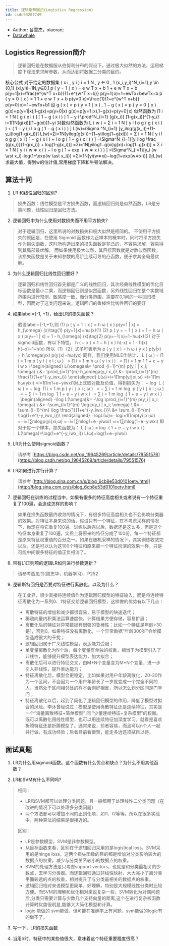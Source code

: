```yaml
---
title: 逻辑斯蒂回归(Logistics Regression)
id: csdn93207749
---
```


*   Author: 吕雪杰，xiaoran;
*   [Datawhale](https://blog.csdn.net/Datawhale/article/details/85100466)

## Logistics Regression简介

> 逻辑回归是在数据服从伯努利分布的假设下，通过极大似然的方法，运用梯度下降法来求解参数，从而达到将数据二分类的目的。

核心公式 对于给定的数据集 ( x i , y i ) i = 1 N , y ∈ 0 , 1 (x_i,y_i)^N_{i=1},y \in {0,1} (xi​,yi​)i=1N​,y∈0,1 p ( y = 1 ∣ x ) = e w T x + b 1 + e w T x + b p(y=1|x)=\frac{e^{w^T x+b}}{1+e^{w^T x+b}} p(y=1∣x)=1+ewTx+bewTx+b​ p ( y = 0 ∣ x ) = 1 1 + e w T x + b p(y=0|x)=\frac{1}{1+e^{w^T x+b}} p(y=0∣x)=1+ewTx+b1​ 设 g ( x ) = p ( y = 1 ∣ x ) , 1 − g ( x ) = p ( y = 0 ∣ x ) g(x)=p(y=1|x),1-g(x)=p(y=0|x) g(x)=p(y=1∣x),1−g(x)=p(y=0∣x) 似然函数为 ∏ i = 1 N [ g ( x i ) ] [ 1 − g ( x i ) ] 1 − y i \prod^N_{i=1} [g(x_i)] [1-g(x_i)]^{1-y_i} i=1∏N​[g(xi​)][1−g(xi​)]1−yi​
对数似然函数为 L ( w ) = Σ i = 1 N [ y i l o g ( g ( x i ) ) + ( 1 − y i ) l o g ( 1 − g ( x i ) ) ] L(w)=\Sigma ^N_{i=1} [y_ilog(g(x_i))+(1-y_i)log(1-g(x_i))] L(w)=Σi=1N​[yi​log(g(xi​))+(1−yi​)log(1−g(xi​))] = Σ i = 1 N [ y i l o g g ( x i ) 1 − g ( x i ) + l o g ( 1 − g ( x i ) ) ] =\Sigma^N_{i=1}[y_ilog \frac {g(x_i)}{1-g(x_i)} + log(1-g(x_i))] =Σi=1N​[yi​log1−g(xi​)g(xi​)​+log(1−g(xi​))] = Σ i = 1 N [ y i ( w ∗ x i ) − l o g ( 1 + exp ⁡ ( w ∗ x i ) ) ] =\Sigma^N_{i=1}[y_i (w \ast x_i)-log(1+\exp(w \ast x_i))] =Σi=1N​[yi​(w∗xi​)−log(1+exp(w∗xi​))] 对L(w)求最大值，得到w的估计值,常用梯度下降和牛顿法解决。

## 算法十问

1.  LR 和线性回归的区别?

> 损失函数：线性模型是平方损失函数，而逻辑回归则是似然函数。LR是分类问题，线性回归是回归方法。

2.  逻辑回归中为什么使用对数损失而不用平方损失?

> 对于逻辑回归，这里所说的对数损失和极大似然是相同的。 不使用平方损失的原因是，在使用 Sigmoid 函数作为正样本的概率时，同时将平方损失作为损失函数，这时所构造出来的损失函数是非凸的，不容易求解，容易得到其局部最优解。 而如果使用极大似然，其目标函数就是对数似然函数，该损失函数是关于未知参数的高阶连续可导的凸函数，便于求其全局最优解。

3.  为什么逻辑回归比线性回归要好？

> 逻辑回归和线性回归首先都是广义的线性回归，其次经典线性模型的优化目标函数是最小二乘，而逻辑回归则是似然函数，另外线性回归在整个实数域范围内进行预测，敏感度一致，而分类范围，需要在0,1间的一种回归模型，因而对于这类问题来说，逻辑回归的鲁棒性比线性回归的要好

4.  如果label={-1, +1}，给出LR的损失函数？

> 假设label={-1,+1},则 (1) p ( y = 1 ∣ x ) = h ω ( x ) p(y=1 | x) = h_{\omega} (x)\tag{1} p(y=1∣x)=hω​(x)(1) (2) p ( y = − 1 ∣ x ) = 1 − h ω ( x ) p(y=-1 | x) = 1 - h_{\omega} (x)\tag{2} p(y=−1∣x)=1−hω​(x)(2) 对于sigmoid函数，有以下特性， h ( − x ) = 1 − h ( x ) h(-x) = 1 - h(x) h(−x)=1−h(x) 所以（1）（2）式子可表示为 p ( y ∣ x ) = h ω ( y x ) p(y|x) = h_\omega(yx) p(y∣x)=hω​(yx) 同样，我们使用MLE作估计， L ( ω ) = ∏ i = 1 m p ( y i ∣ x i ; ω )   = ∏ i = 1 m h ω ( y i x i )   = ∏ i = 1 m 1 1 + e − y i w x i \begin{aligned} L(\omega)&amp;= \prod_{i=1}^{m} p(y_i | x_i; \omega) \ &amp;= \prod_{i=1}^{m} h_\omega(y_i x_i)\ &amp;= \prod_{i=1}^{m} \frac{1}{1+e^{-y_iwx_i}} \end{aligned} L(ω)​=i=1∏m​p(yi​∣xi​;ω) ​=i=1∏m​hω​(yi​xi​) ​=i=1∏m​1+e−yi​wxi​1​​ 对上式取对数及负值，得到损失为： − log ⁡ L ( ω ) = − log ⁡ ∏ i = 1 m p ( y i ∣ x i ; ω )   = − ∑ i = 1 m log ⁡ p ( y i ∣ x i ; ω )   = − ∑ i = 1 m log ⁡ 1 1 + e − y i w x i   = ∑ i = 1 m log ⁡ ( 1 + e − y i w x i )   \begin{aligned} -\log L(\omega)&amp;= -\log \prod_{i=1}^{m} p(y_i | x_i; \omega) \ &amp;= -\sum_{i=1}^{m} \log p(y_i | x_i; \omega) \ &amp;= -\sum_{i=1}^{m} \log \frac{1}{1+e^{-y_iwx_i}}\ &amp;= \sum_{i=1}^{m} \log(1+e^{-y_iwx_i})\ \end{aligned} −logL(ω)​=−logi=1∏m​p(yi​∣xi​;ω) ​=−i=1∑m​logp(yi​∣xi​;ω) ​=−i=1∑m​log1+e−yi​wxi​1​ ​=i=1∑m​log(1+e−yi​wxi​) ​ 即对于每一个样本，损失函数为： L ( ω ) = log ⁡ ( 1 + e − y i w x i ) L(\omega)=\log(1+e^{-y_iwx_i}) L(ω)=log(1+e−yi​wxi​)

5.  LR为什么使用sigmoid函数？

> 请参考 [https://blog.csdn.net/qq_19645269/article/details/79551576](https://blog.csdn.net/qq_19645269/article/details/79551576)

6.  LR如何进行并行计算？

> 请参考 [http://blog.sina.com.cn/s/blog_6cb8e53d0101oetv.html](http://blog.sina.com.cn/s/blog_6cb8e53d0101oetv.html)

7.  逻辑回归在训练的过程当中，如果有很多的特征高度相关或者说有一个特征重复了100遍，会造成怎样的影响？

> 如果在损失函数最终收敛的情况下，有很多特征高度相关也不会影响分类器的效果。对特征本身来说的话，假设只有一个特征，在不考虑采样的情况下，你现在将它重复100遍。训练以后完以后，数据还是这么多，但是这个特征本身重复了100遍，实质上将原来的特征分成了100份，每一个特征都是原来特征权重值的百分之一。如果在随机采样的情况下，其实训练收敛完以后，还是可以认为这100个特征和原来那一个特征扮演的效果一样，只是可能中间很多特征的值正负相消了。

8.  带有L1正则项的逻辑LR如何进行参数更新？

> 请参考西瓜书(周志华，机器学习)，P252

9.  逻辑斯特回归是否要对特征进行离散化，以及为什么？

> 在工业界，很少直接将连续值作为逻辑回归模型的特征输入，而是将连续特征离散化为一系列0、1特征交给逻辑回归模型，这样做的优势有以下几点：
> 
> *   离散特征的增加和减少都很容易，易于模型的快速迭代；
> *   稀疏向量内积乘法运算速度快，计算结果方便存储，容易扩展；
> *   离散化后的特征对异常数据有很强的鲁棒性：比如一个特征是年龄>30是1，否则0。如果特征没有离散化，一个异常数据“年龄300岁”会给模型造成很大的干扰；
> *   逻辑回归属于广义线性模型，表达能力受限；
> *   单变量离散化为N个后，每个变量有单独的权重，相当于为模型引入了非线性，能够提升模型表达能力，加大拟合；
> *   离散化后可以进行特征交叉，由M+N个变量变为M*N个变量，进一步引入非线性，提升表达能力；
> *   特征离散化后，模型会更稳定，比如如果对用户年龄离散化，20-30作为一个区间，不会因为一个用户年龄长了一岁就变成一个完全不同的人。当然处于区间相邻处的样本会刚好相反，所以怎么划分区间是门学问；
> *   特征离散化以后，起到了简化了逻辑回归模型的作用，降低了模型过拟合的风险。李沐曾经说过：模型是使用离散特征还是连续特征，其实是一个“海量离散特征+简单模型” 同 “少量连续特征+复杂模型”的权衡。既可以离散化用线性模型，也可以用连续特征加深度学习。就看是喜欢折腾特征还是折腾模型了。通常来说，前者容易，而且可以n个人一起并行做，有成功经验；后者目前看很赞，能走多远还须拭目以待。

## 面试真题

1.  LR为什么用sigmoid函数。这个函数有什么优点和缺点？为什么不用其他函数？

2.  LR和SVM有什么不同吗?

> 相同：
> 
> *   LR和SVM都可以处理分类问题，且一般都用于处理线性二分类问题（在改进的情况下可以处理多分类问题）
> *   两个方法都可以增加不同的正则化项，如l1、l2等等。所以在很多实验中，两种算法的结果是很接近的。
> 
> 区别：
> 
> *   LR是参数模型，SVM是非参数模型。
> *   从目标函数来看，区别在于逻辑回归采用的是logistical loss，SVM采用的是hinge loss，这两个损失函数的目的都是增加对分类影响较大的数据点的权重，减少与分类关系较小的数据点的权重。
> *   SVM的处理方法是只考虑support vectors，也就是和分类最相关的少数点，去学习分类器。而逻辑回归通过非线性映射，大大减小了离分类平面较远的点的权重，相对提升了与分类最相关的数据点的权重。
> *   逻辑回归相对来说模型更简单，好理解，特别是大规模线性分类时比较方便。而SVM的理解和优化相对来说复杂一些，SVM转化为对偶问题后,分类只需要计算与少数几个支持向量的距离,这个在进行复杂核函数计算时优势很明显,能够大大简化模型和计算。
> *   logic 能做的 svm能做，但可能在准确率上有问题，svm能做的logic有的做不了。

3.  写一下，LR的损失函数

4.  当用lr时，特征中的某些值很大，意味着这个特征重要程度很高？